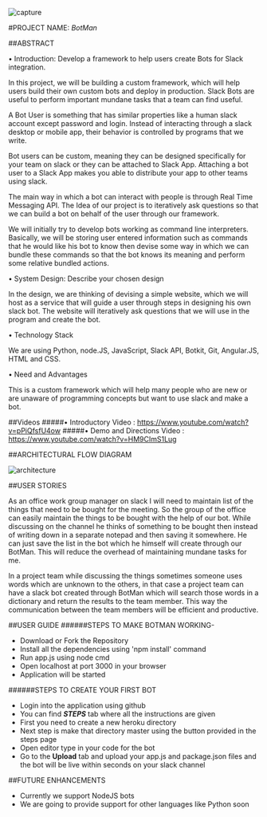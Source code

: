 ![capture](https://cloud.githubusercontent.com/assets/15001254/19718999/d3c39948-9b1c-11e6-9241-b902892ee48e.JPG)

#PROJECT NAME: _BotMan_

##ABSTRACT

•	Introduction: Develop a framework to help users create Bots for Slack integration.

In this project, we will be building a custom framework, which will help users build their own custom bots and deploy in production. Slack Bots are useful to perform important mundane tasks that a team can find useful.

A Bot User is something that has similar properties like a human slack account except password and login. Instead of interacting through a slack desktop or mobile app, their behavior is controlled by programs that we write.

Bot users can be custom, meaning they can be designed specifically for your team on slack or they can be attached to Slack App. Attaching a bot user to a Slack App makes you able to distribute your app to other teams using slack.

The main way in which a bot can interact with people is through Real Time Messaging API. The Idea of our project is to iteratively ask questions so that we can build a bot on behalf of the user through our framework.

We will initially try to develop bots working as command line interpreters. Basically, we will be storing user entered information such as commands that he would like his bot to know then devise some way in which we can bundle these commands so that the bot knows its meaning and perform some relative bundled actions.

•	System Design: Describe your chosen design

In the design, we are thinking of devising a simple website, which we will host as a service that will guide a user through steps in designing his own slack bot.
The website will iteratively ask questions that we will use in the program and create the bot.

•	Technology Stack

We are using Python, node.JS, JavaScript, Slack API, Botkit, Git, Angular.JS, HTML and CSS.

•	Need and Advantages

This is a custom framework which will help many people who are new or are unaware of programming concepts but want to use slack and make a bot.

##Videos
#####• Introductory Video : https://www.youtube.com/watch?v=pPiQfsfU4ow
#####• Demo and Directions Video : https://www.youtube.com/watch?v=HM9CImS1Lug

##ARCHITECTURAL FLOW DIAGRAM

![architecture](https://cloud.githubusercontent.com/assets/17586634/19717520/d1afab12-9b15-11e6-8fdf-8a433c499bba.PNG)


##USER STORIES

As an office work group manager on slack I will need to maintain list of the things that need to be bought for the meeting. So the group of the office can easily maintain the things to be bought with the help of our bot. While discussing on the channel he thinks of something to be bought then instead of writing down in a separate notepad and then saving it somewhere. He can just save the list in the bot which he himself will create through our BotMan. This will reduce the overhead of maintaining mundane tasks for me.

In a project team while discussing the things sometimes someone uses words which are unknown to the others, in that case a project team can have a slack bot created through BotMan which will search those words in a dictionary and return the results to the team member. This way the communication between the team members will be efficient and productive.

##USER GUIDE
######STEPS TO MAKE BOTMAN WORKING-
-	Download or Fork the Repository
- Install all the dependencies using 'npm install' command
- Run app.js using node cmd
- Open localhost at port 3000 in your browser
- Application will be started

######STEPS TO CREATE YOUR FIRST BOT
- Login into the application using github
- You can find **_STEPS_** tab where all the instructions are given
- First you need to create a new heroku directory
- Next step is make that directory master using the button provided in the steps page
- Open editor type in your code for the bot
- Go to the **Upload** tab and upload your app.js and package.json files and the bot will be live within seconds on your slack channel

##FUTURE ENHANCEMENTS
- Currently we support NodeJS bots
- We are going to provide support for other languages like Python soon 
